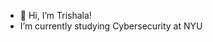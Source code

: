 - 👋 Hi, I’m Trishala!
- I’m currently studying Cybersecurity at NYU



<!---
Trishala-K1/Trishala-K1 is a ✨ special ✨ repository because its `README.md` (this file) appears on your GitHub profile.
You can click the Preview link to take a look at your changes.
--->
